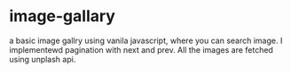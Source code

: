# image-gallary
a basic image gallry using vanila javascript, where you can search image. I implementewd pagination with next and prev. All the images are fetched using unplash api.
